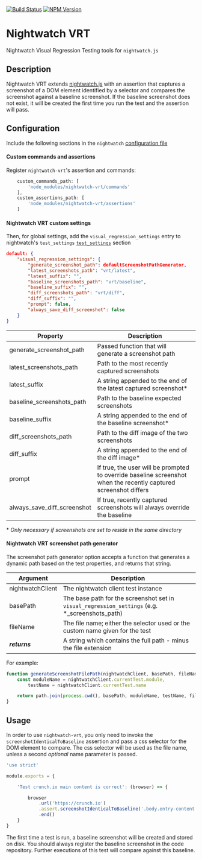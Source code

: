 [![Build Status](https://travis-ci.org/Crunch-io/nightwatch-vrt.svg?branch=master)](https://travis-ci.org/Crunch-io/nightwatch-vrt)
[![NPM Version](http://img.shields.io/npm/v/nightwatch-vrt.svg?maxAge=86400)](https://www.npmjs.org/package/nightwatch-vrt)

# Nightwatch VRT

Nightwatch Visual Regression Testing tools for `nightwatch.js`

## Description

Nightwatch VRT extends [nightwatch.js](http://nightwatchjs.org/) with an assertion that captures a screenshot of a DOM element identified by a selector and compares the screenshot against a baseline screenshot. If the baseline screenshot does not exist, it will be created the first time you run the test and the assertion will pass.

## Configuration

Include the following sections in the `nightwatch` [configuration file](http://nightwatchjs.org/gettingstarted#settings-file)

#### Custom commands and assertions

Register `nightwatch-vrt`'s assertion and commands:

```JavaScript
    custom_commands_path: [
        'node_modules/nightwatch-vrt/commands'
    ],
    custom_assertions_path: [
        'node_modules/nightwatch-vrt/assertions'
    ]
```

#### Nightwatch VRT custom settings

Then, for global settings, add the `visual_regression_settings` entry to nightwatch's `test_settings` [`test_settings`](http://nightwatchjs.org/gettingstarted#test-settings) section

```JSON
default: {
    "visual_regression_settings": {
        "generate_screenshot_path": defaultScreenshotPathGenerator,
        "latest_screenshots_path": "vrt/latest",
        "latest_suffix": "",
        "baseline_screenshots_path": "vrt/baseline",
        "baseline_suffix": "",
        "diff_screenshots_path": "vrt/diff",
        "diff_suffix": "",
        "prompt": false,
        "always_save_diff_screenshot": false
    }
}
```

| Property                    | Description                                                                                                      |
|-----------------------------|------------------------------------------------------------------------------------------------------------------|
| generate_screenshot_path    | Passed function that will generate a screenshot path                                                             |
| latest_screenshots_path     | Path to the most recently captured screenshots                                                                   |
| latest_suffix               | A string appended to the end of the latest captured screenshot*                                                  |
| baseline_screenshots_path   | Path to the baseline expected screenshots                                                                        |
| baseline_suffix             | A string appended to the end of the baseline screenshot*                                                         |
| diff_screenshots_path       | Path to the diff image of the two screenshots                                                                    |
| diff_suffix                 | A string appended to the end of the diff image*                                                                  |
| prompt                      | If true, the user will be prompted to override baseline screenshot when the recently captured screenshot differs |
| always_save_diff_screenshot | If true, recently captured screenshots will always override the baseline                                         |
\* *Only necessary if screenshots are set to reside in the same directory*

#### Nightwatch VRT screenshot path generator

The screenshot path generator option accepts a function that generates a dynamic path based on the test properties, and returns that string.

| Argument         | Description                                                                                    |
|------------------|------------------------------------------------------------------------------------------------|
| nightwatchClient | The nightwatch client test instance                                                            |
| basePath         | The base path for the screenshot set in `visual_regression_settings` (e.g. *_screenshots_path) |
| fileName         | The file name; either the selector used or the custom name given for the test                  |
|  ***returns***   | A string which contains the full path - minus the file extension                               |

For example:

```JavaScript
function generateScreenshotFilePath(nightwatchClient, basePath, fileName) {
    const moduleName = nightwatchClient.currentTest.module,
        testName = nightwatchClient.currentTest.name

    return path.join(process.cwd(), basePath, moduleName, testName, fileName)
}
```

## Usage

In order to use `nightwatch-vrt`, you only need to invoke the `screenshotIdenticalToBaseline` assertion and pass a css selector for the DOM element to compare. The css selector will be used as the file name, unless a second *optional* name parameter is passed.


```JavaScript
'use strict'

module.exports = {

    'Test crunch.io main content is correct': (browser) => {

        browser
            .url('https://crunch.io')
            .assert.screenshotIdenticalToBaseline('.body.entry-content',  /* Optional */ 'custom-name')
            .end()
    }
}
```

The first time a test is run, a baseline screenshot will be created and stored on disk. You should always register the baseline screenshot in the code repository. Further executions of this test will compare against this baseline.
